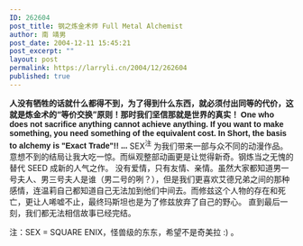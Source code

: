 ```yaml
---
ID: 262604
post_title: 钢之炼金术师 Full Metal Alchemist
author: 南 靖男
post_date: 2004-12-11 15:45:21
post_excerpt: ""
layout: post
permalink: https://larryli.cn/2004/12/262604
published: true
---
```

<strong>人没有牺牲的话就什么都得不到，为了得到什么东西，就必须付出同等的代价，这就是炼金术的“等价交换”原则！那时我们坚信那就是世界的真实！
<font face="arial,helvetica,sans-serif">One who does not sacrifice anything cannot achieve anything. If you want to make something, you need something of the equivalent cost. In Short, the basis to alchemy is "Exact Trade"!! ...</font></strong>
SEX<sup>注</sup> 为我们带来一部与众不同的动漫作品。意想不到的结局让我大吃一惊。而纵观整部动画更是让觉得新奇。钢炼当之无愧的替代 SEED 成新的人气之作。
没有爱情，只有友情、亲情。虽然大家都知道男一号夫人、男三号夫人是谁（男二号的咧？），但是我们更喜欢艾德兄弟之间的那种感情，连温莉自己都知道自己无法加到他们中间去。而修兹这个人物的存在和死亡，更让人唏嘘不止，最终玛斯坦也是为了修兹放弃了自己的野心。
直到最后一刻，我们都无法相信故事已经完结。

注：SEX = SQUARE ENIX，怪兽级的东东，希望不是奇美拉 :) 。